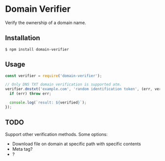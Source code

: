 Domain Verifier
==============

Verify the ownership of a domain name.

Installation
------------

`$ npm install domain-verifier`

Usage
-----

```js
const verifier = require('domain-verifier');

// Only DNS TXT domain verification is supported atm.
verifier.dnstxt('example.com', 'random identification token', (err, verified) => {
  if (err) throw err;

  console.log(`result: ${verified}`);
});
```

TODO
----

Support other verification methods. Some options:
- Download file on domain at specific path with specific contents
- Meta tag?
- ?

